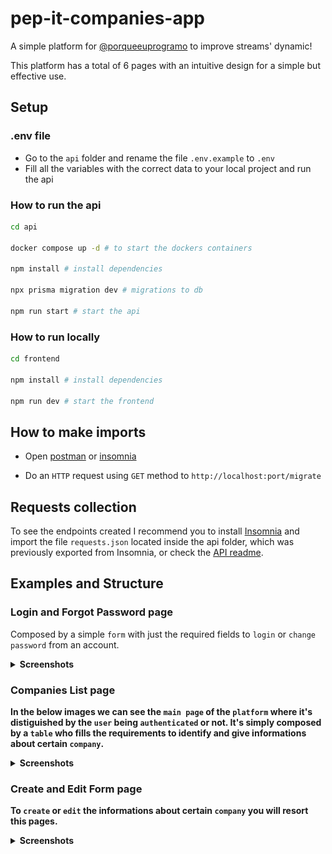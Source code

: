 # pep-it-companies-app

A simple platform for [@porqueeuprogramo](https://github.com/porqueeuprogramo) to improve streams' dynamic!

This platform has a total of 6 pages with an intuitive design for a simple but effective use.

## Setup

### .env file

- Go to the `api` folder and rename the file `.env.example` to `.env`
- Fill all the variables with the correct data to your local project and run the api

### How to run the api

```sh
cd api

docker compose up -d # to start the dockers containers

npm install # install dependencies

npx prisma migration dev # migrations to db

npm run start # start the api
```

### How to run locally

```sh
cd frontend

npm install # install dependencies

npm run dev # start the frontend
```

## How to make imports

- Open [postman](https://www.postman.com/) or [insomnia](https://insomnia.rest/)

- Do an `HTTP` request using `GET` method to `http://localhost:port/migrate`

## Requests collection

To see the endpoints created I recommend you to install [Insomnia](https://insomnia.rest/) and import the file `requests.json` located inside the api folder, which was previously exported from Insomnia, or check the [API readme](https://github.com/assebc/pep-it-companies-app/tree/main/api).

## Examples and Structure

### Login and Forgot Password page

Composed by a simple `form` with just the required fields to `login` or `change password` from an account.

<details>
<summary><b>Screenshots<b></summary>

![](.github/assets/login.png) ![](.github/assets/forgotpassword.png)

</details>

### Companies List page

In the below images we can see the `main page` of the `platform` where it's distiguished by the `user` being `authenticated` or not. It's simply composed by a `table` who fills the requirements to identify and give informations about certain `company`.

<details>
<summary><b>Screenshots<b></summary>

![](.github/assets/companieslist_guest.png) ![](.github/assets/companieslist_admin.png)

</details>

### Create and Edit Form page

To `create` or `edit` the informations about certain `company` you will resort this pages.

<details>
<summary><b>Screenshots<b></summary>

![](.github/assets/createform.png) ![](.github/assets/editform.png)

</details>
